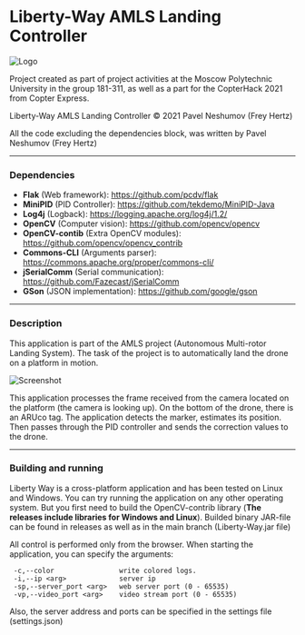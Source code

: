 # Liberty-Way AMLS Landing Controller


![Logo](https://github.com/XxOinvizioNxX/Liberty-Way/blob/main/git_images/logo_book.png "Logo")

Project created as part of project activities at the Moscow Polytechnic University in the group 181-311, as well as a part for the CopterHack 2021 from Copter Express.

Liberty-Way AMLS Landing Controller © 2021 Pavel Neshumov (Frey Hertz)

All the code excluding the dependencies block, was written by Pavel Neshumov (Frey Hertz)

------------

### Dependencies
- **Flak** (Web framework): https://github.com/pcdv/flak
- **MiniPID** (PID Controller): https://github.com/tekdemo/MiniPID-Java
- **Log4j** (Logback): https://logging.apache.org/log4j/1.2/
- **OpenCV** (Computer vision): https://github.com/opencv/opencv
- **OpenCV-contib** (Extra OpenCV modules): https://github.com/opencv/opencv_contrib
- **Commons-CLI** (Arguments parser): https://commons.apache.org/proper/commons-cli/
- **jSerialComm** (Serial communication): https://github.com/Fazecast/jSerialComm
- **GSon** (JSON implementation): https://github.com/google/gson

------------

### Description
This application is part of the AMLS project (Autonomous Multi-rotor Landing System).
The task of the project is to automatically land the drone on a platform in motion.

![Screenshot](https://github.com/XxOinvizioNxX/Liberty-Way/blob/main/git_images/Screenshot_1.png "Screenshot")

This application processes the frame received from the camera located on the platform (the camera is looking up). On the bottom of the drone, there is an ARUco tag. The application detects the marker, estimates its position. Then passes through the PID controller and sends the correction values to the drone.

------------

### Building and running
Liberty Way is a cross-platform application and has been tested on Linux and Windows. You can try running the application on any other operating system. But you first need to build the OpenCV-contrib library (**The releases include libraries for Windows and Linux**).
Builded binary JAR-file can be found in releases as well as in the main branch (Liberty-Way.jar file)


All control is performed only from the browser.
When starting the application, you can specify the arguments:
```
 -c,--color                write colored logs.
 -i,--ip <arg>             server ip
 -sp,--server_port <arg>   web server port (0 - 65535)
 -vp,--video_port <arg>    video stream port (0 - 65535)
```
Also, the server address and ports can be specified in the settings file (settings.json)
